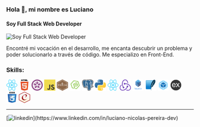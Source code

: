### Hola 👋, mi nombre es Luciano
#### Soy Full Stack Web Developer
![Soy Full Stack Web Developer](https://raw.githubusercontent.com/saadeghi/saadeghi/master/dino.gif)

Encontré mi vocación en el desarrollo, me encanta descubrir un problema y poder solucionarlo a través de código.
Me especializo en Front-End. 

### Skills: 
<p aling='center'>
  <img src='./img/skills/react.png' width='30' height='30' aling='center'>
  <img src='./img/skills/html5.png' width='30' height='30' aling='center'>
  <img src='./img/skills/jasmine.png' width='30' height='30' aling='center'>
  <img src='./img/skills/javascript.png' width='30' height='30' aling='center'>
  <img src='./img/skills/mocha.png' width='30' height='30' aling='center'>
  <img src='./img/skills/nodejs.png' width='30' height='30' aling='center'>
  <img src='./img/skills/postgresql.png' width='30' height='30' aling='center'>
  <img src='./img/skills/python.png' width='30' height='30' aling='center'>
  <img src='./img/skills/react.png' width='30' height='30' aling='center'>
  <img src='./img/skills/redux.png' width='30' height='30' aling='center'>
  <img src='./img/skills/sequelize.png' width='30' height='30' aling='center'>
  <img src='./img/skills/sqlite.png' width='30' height='30' aling='center'>
  <img src='./img/skills/webpack.png' width='30' height='30' aling='center'>
  <img src='./img/skills/express.png' width='30' height='30' aling='center'>
  <img src='./img/skills/css.png' width='30' height='30' aling='center'>
  <img src='./img/skills/chai.png' width='30' height='30' aling='center'>
</p>

---


<p>
  [<img src='https://cdn.jsdelivr.net/npm/simple-icons@3.0.1/icons/linkedin.svg' alt='linkedin' height='40' aling='center'>](https://www.linkedin.com/in/luciano-nicolas-pereira-dev) 
</p>
 

